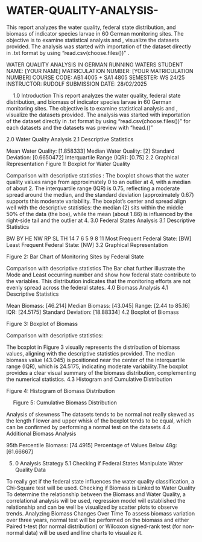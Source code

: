 # WATER-QUALITY-ANALYSIS-
This report analyzes the water quality, federal state distribution, and biomass of indicator species larvae in 60 German monitoring sites. The objective is to examine statistical analysis and , visualize the datasets provided. The analysis was started with importation of the dataset directly in .txt format by using “read.csv(choose.files())” .


WATER QUALITY ANALYSIS IN GERMAN RUNNING WATERS
STUDENT NAME: [YOUR NAME]
MATRICULATION NUMBER: [YOUR MATRICULATION NUMBER]
COURSE CODE: AB1 4005 + SA1 4805
SEMESTER: WS 24/25
INSTRUCTOR: RUDOLF
SUBMISSION DATE: 28/02/2025









 
1.0	 Introduction
This report analyzes the water quality, federal state distribution, and biomass of indicator species larvae in 60 German monitoring sites. The objective is to examine statistical analysis and , visualize the datasets provided. The analysis was started with importation of the dataset directly in .txt format by using “read.csv(choose.files())” for each  datasets and  the datasets was preview with “head.()”
 
2.0	 Water Quality Analysis
2.1 	Descriptive Statistics

Mean Water Quality: [1.858333]
Median Water Quality: [2]
Standard Deviation: [0.6650472]
Interquartile Range (IQR): [0.75]
2.2	 Graphical Representation
Figure 1: Boxplot for Water Quality

 
Comparison with descriptive statistics :
The boxplot shows that the water quality values range from approximately 0 to an outlier at 4, with a median of about 2. The interquartile range (IQR) is 0.75, reflecting a moderate spread around the median, and the standard deviation (approximately 0.67) supports this moderate variability. The boxplot’s center and spread align well with the descriptive statistics: the median (2) sits within the middle 50% of the data (the box), while the mean (about 1.86) is influenced by the right-side tail and the outlier at 4. 
3.0	 Federal States Analysis
3.1	 Descriptive Statistics

BW	 BY	 HE 	NW 	RP 	SL 	TH 
14  	7  	6  	5  	9  	8 	11
Most Frequent Federal State: [BW]
Least Frequent Federal State: [NW]
3.2 	Graphical Representation

Figure 2: Bar Chart of Monitoring Sites by Federal State

 
Comparison with descriptive statistics
The Bar chat further illustrate the Mode and Least occurring number and show how federal state contribute to the variables. This distribution indicates that the monitoring efforts are not evenly spread across the federal states.
4.0	Biomass Analysis
4.1 Descriptive Statistics

Mean Biomass: [46.214]
Median Biomass: [43.045]
Range: [2.44 to 85.16]
IQR: [24.5175]
Standard Deviation: [18.88334]
4.2 Boxplot of Biomass

Figure 3: Boxplot of Biomass
 

Comparison with descriptive statistics: 

The boxplot in Figure 3 visually represents the distribution of biomass values, aligning with the descriptive statistics provided. The median biomass value (43.045) is positioned near the center of the interquartile range (IQR), which is 24.5175, indicating moderate variability.The boxplot provides a clear visual summary of the biomass distribution, complementing the numerical statistics.
4.3 Histogram and Cumulative Distribution

Figure 4: Histogram of Biomass Distribution
 
 
Figure 5: Cumulative Biomass Distribution
 
Analysis of skewness
The datasets  tends to be normal not really skewed as the length f lower and upper whisk of the boxplot  tends to be equal, which can be confirmed  by performing a normal test on the datasets 
4.4 	Additional Biomass Analysis

95th Percentile Biomass: [74.4915]
Percentage of Values Below 48g: [61.66667]

5. 0	Analysis Strategy
5.1 	Checking if Federal States Manipulate Water Quality Data

To really get if the federal state influences the water quality classification, a Chi-Square test will be used. 
Checking if Biomass is Linked to Water Quality
To determine the relationship between the Biomass and Water Quality, a correlational analysis will be used, regression model will established the relationship  and can be well be visualized by scatter plots to observe trends.
Analyzing Biomass Changes Over Time
To assess biomass variation over three years, normal test will be performed on the biomass and either Paired t-test (for normal distribution) or Wilcoxon signed-rank test (for non-normal data) will be used and  line charts to visualize  it.

